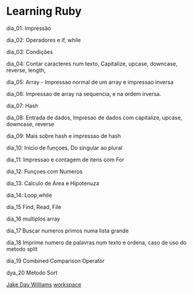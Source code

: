 # Learning Ruby 
dia_01:
    Impressão
    
dia_02:
    Operadores e if, while
    
    
dia_03:
    Condições

dia_04:
    Contar caracteres num texto, Capitalize, upcase, downcase, reverse, length, 
    
dia_05:
    Array - Impressao normal de um array e impressao inversa

dia_06:
    Impressao de array na sequencia, e na ordem irversa.

dia_07:
    Hash

dia_08:
    Entrada de dados, 
    Impresao de dados com capitalize, upcase, downcase, reverse

dia_09: 
    Mais sobre hash e impressao de hash

dia_10:
    Inicio de funçoes, 
    Do singular ao plural

dia_11:
    Impressao e contagem de itens com For

dia_12:
    Funçoes com Numeros

dia_13:
    Calculo de Área e Hipotenuza

dia_14:
    Loop,while

dia_15
    Find, Read, File

dia_16
    multiplos array

dia_17
    Buscar numeros primos numa lista grande

dia_18
    Imprime numero de palavras num texto e ordena, caso de uso do metodo split

dia_19
    Combined Comparison Operator 
    
dya_20
    Metodo Sort

    
[Jake Day Williams](https://www.youtube.com/playlist?list=PLMK2xMz5H5Zv8eC8b4K6tMaE1-Z9FgSOp)
[workspace](https://ide.c9.io/anspfeifer/curso-ruby)
